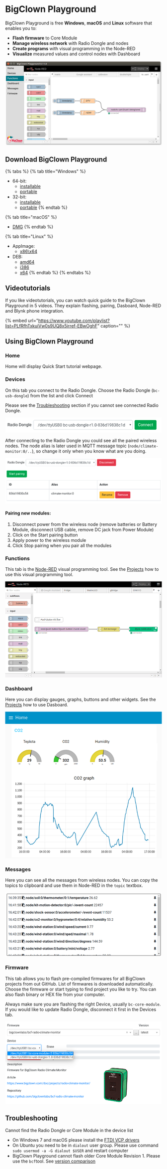 # BigClown Playground

BigClown Playground is free **Windows**, **macOS** and **Linux** software that enables you to:

* **Flash firmware** to Core Module
* **Manage wireless network** with Radio Dongle and nodes
* **Create programs** with visual programming in the Node-RED
* **Visualize** measured values and control nodes with Dashboard

![](../.gitbook/assets/_basics_bigclown-playground_playground.png)

## Download BigClown Playground

{% tabs %}
{% tab title="Windows" %}
* 64-bit:
  * [installable](https://github.com/bigclownlabs/bch-playground/releases/download/v0.11.0/bigclown-playground-0.11.0-win-setup-64bit.exe)
  * [portable](https://github.com/bigclownlabs/bch-playground/releases/download/v0.11.0/bigclown-playground-0.11.0-windows-64bit.exe)
* 32-bit:
  * [installable](https://github.com/bigclownlabs/bch-playground/releases/download/v0.11.0/bigclown-playground-0.11.0-win-setup-32bit.exe)
  * [portable](https://github.com/bigclownlabs/bch-playground/releases/download/v0.11.0/bigclown-playground-0.11.0-windows-32bit.exe)
{% endtab %}

{% tab title="macOS" %}
* [DMG](https://github.com/bigclownlabs/bch-playground/releases/download/v0.11.0/bigclown-playground-0.11.0-macos.dmg)
{% endtab %}

{% tab title="Linux" %}
* AppImage:
  * [x86\x64](https://github.com/bigclownlabs/bch-playground/releases/download/v0.11.0/bigclown-playground-0.11.0-linux-x86_64.AppImage)
* DEB:
  * [amd64](https://github.com/bigclownlabs/bch-playground/releases/download/v0.11.0/bigclown-playground-0.11.0-linux-amd64.deb)
  * [i386](https://github.com/bigclownlabs/bch-playground/releases/download/v0.11.0/bigclown-playground-0.11.0-linux-i386.deb)
  * [x64](https://github.com/bigclownlabs/bch-playground/releases/download/v0.11.0/bigclown-playground-0.11.0-linux-x64.tar.gz)
{% endtab %}
{% endtabs %}

## Videotutorials

If you like videotutorials, you can watch quick guide to the BigClown Playground in 5 videos. They explain flashing, pairing, Dasboard, Node-RED and Blynk phone integration.

{% embed url="https://www.youtube.com/playlist?list=PLfRfhTxkuiVw0s9UQ8x5irref-EBwOghF" caption="" %}

## Using BigClown Playground

### Home

Home will display Quick Start tutorial webpage.

### Devices

On this tab you connect to the Radio Dongle. Choose the Radio Dongle \(`bc-usb-dongle`\) from the list and click Connect

Please see the [Troubleshooting](bigclown-playground.md#troubleshooting) section if you cannot see connected Radio Dongle.

![](../.gitbook/assets/_basics_bigclown-playground_devices-connect.png)

After connecting to the Radio Dongle you could see all the paired wireless nodes. The node alias is later used in MQTT message topic \(`node/climate-monitor:0/..`\), so change it only when you know what are you doing.

![](../.gitbook/assets/_basics_bigclown-playground_devices-paired.png)

#### Pairing new modules:

1. Disconnect power from the wireless node \(remove batteries or Battery Module, disconnect USB cable, remove DC jack from Power Module\)
2. Click on the Start pairing button
3. Apply power to the wireless module
4. Click Stop pairing when you pair all the modules

### Functions

This tab is the [Node-RED](https://nodered.org/about/) visual programming tool. See the [Projects](../projects/projects-overview.md) how to use this visual programming tool.

![](../.gitbook/assets/_basics_bigclown-playground_node-red.png)

### Dashboard

Here you can display gauges, graphs, buttons and other widgets. See the [Projects](../projects/projects-overview.md) how to use Dasboard.

![](../.gitbook/assets/_basics_bigclown-playground_dashboard.png)

### Messages

Here you can see all the messages from wireless nodes. You can copy the topics to clipboard and use them in Node-RED in the `topic` textbox.

![](../.gitbook/assets/_basics_bigclown-playground_messages.png)

### Firmware

This tab allows you to flash pre-compiled firmwares for all BigClown projects from out GitHub. List of firmwares is downloaded automatically. Choose the firmware or start typing to find project you like to try. You can also flash binary or HEX file from your computer.

Always make sure you are flashing the right Device, usually `bc-core-module`. If you would like to update Radio Dongle, disconnect it first in the Devices tab.

![](../.gitbook/assets/_basics_bigclown-playground_firmware.png)

## Troubleshooting <a id="troubleshooting"></a>

Cannot find the Radio Dongle or Core Module in the device list

* On Windows 7 and macOS please install the [FTDI VCP drivers](https://www.ftdichip.com/Drivers/VCP.htm)
* On Ubuntu you need to be in `dialout` user group. Please use command `sudo usermod -a -G dialout $USER` and restart computer
* BigClown Playground cannot flash older Core Module Revision 1. Please use the `bcf`tool. See [version comparison](../hardware/core-module-r1-and-r2-comparison.md)

